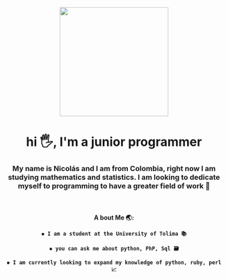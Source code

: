 
<div id="header" align="center">
    <img src="https://media.giphy.com/media/bGgsc5mWoryfgKBx1u/giphy.gif" width="250px">
    <h1 align="center"> hi 🖐️, I'm a junior programmer </h1>
    <h3 align="center"> 
    My name is Nicolás and I am from Colombia, right now I am studying mathematics and statistics.
     I am looking to dedicate myself to programming to have a greater field of work 🥀
    </h3>
    <br>
    <h4 align="center">
    A bout Me 🌏:

    ◾ I am a student at the University of Tolima 📚

    ◾ you can ask me about python, PhP, Sql 🗃️

    ◾ I am currently looking to expand my knowledge of python, ruby, perl 📈
</h4>
</div>
